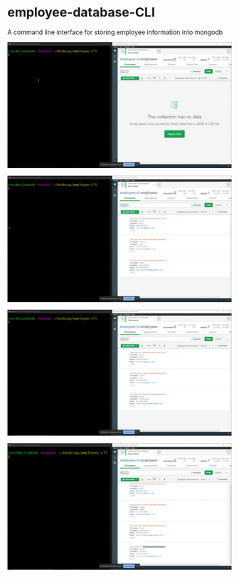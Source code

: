 # employee-database-CLI
A command line interface for storing employee information into mongodb



![](./assets/add_employee.gif)

![](./assets/find_by_name.gif)

![](./assets/find_update.gif)

![](./assets/list_remove.gif)